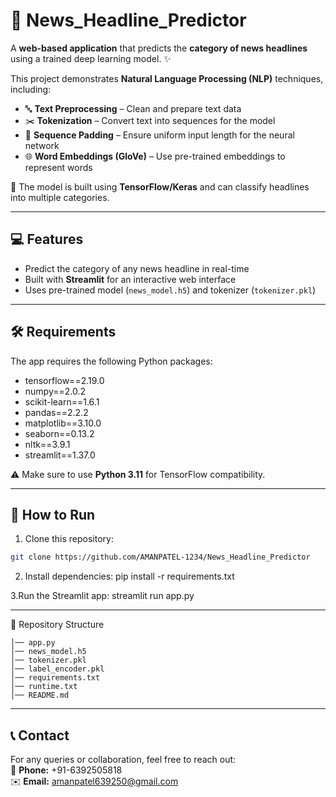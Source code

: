 # 📰 News_Headline_Predictor

A **web-based application** that predicts the **category of news headlines** using a trained deep learning model. ✨  

This project demonstrates **Natural Language Processing (NLP)** techniques, including:  
- 🔤 **Text Preprocessing** – Clean and prepare text data  
- ✂️ **Tokenization** – Convert text into sequences for the model  
- 📏 **Sequence Padding** – Ensure uniform input length for the neural network  
- 🌐 **Word Embeddings (GloVe)** – Use pre-trained embeddings to represent words
  
🧠 The model is built using **TensorFlow/Keras** and can classify headlines into multiple categories.  

---

## 💻 Features

- Predict the category of any news headline in real-time  
- Built with **Streamlit** for an interactive web interface  
- Uses pre-trained model (`news_model.h5`) and tokenizer (`tokenizer.pkl`)  

---

## 🛠️ Requirements

The app requires the following Python packages:

- tensorflow==2.19.0
- numpy==2.0.2
- scikit-learn==1.6.1
- pandas==2.2.2
- matplotlib==3.10.0
- seaborn==0.13.2
- nltk==3.9.1
- streamlit==1.37.0

⚠️ Make sure to use **Python 3.11** for TensorFlow compatibility.  

---

## 🚀 How to Run

1. Clone this repository:  
```bash
git clone https://github.com/AMANPATEL-1234/News_Headline_Predictor
```
2. Install dependencies:
pip install -r requirements.txt

3.Run the Streamlit app:
streamlit run app.py

---
📂 Repository Structure
```News_Headline_Predictor/
│── app.py
│── news_model.h5
│── tokenizer.pkl
│── label_encoder.pkl
│── requirements.txt
│── runtime.txt
│── README.md
```
---
## 📞 Contact
For any queries or collaboration, feel free to reach out:  
📱 **Phone:** +91-6392505818  
✉️ **Email:** amanpatel639250@gmail.com


